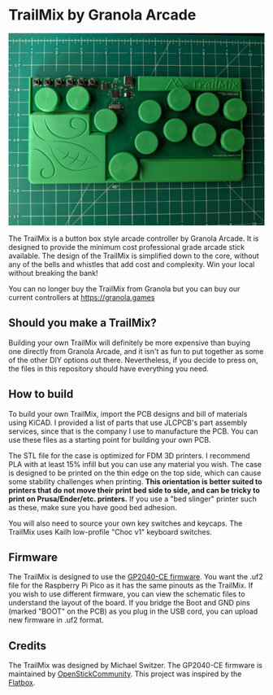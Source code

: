 # TrailMix by Granola Arcade

![TrailMix fightstick](/Images/trailmix.jpg "TrailMix fightstick")

The TrailMix is a button box style arcade controller by Granola Arcade. It is designed to provide the minimum cost professional grade arcade stick available. The design of the TrailMix is simplified down to the core, without any of the bells and whistles that add cost and complexity. Win your local without breaking the bank!

You can no longer buy the TrailMix from Granola but you can buy our current controllers at https://granola.games

## Should you make a TrailMix?
Building your own TrailMix will definitely be more expensive than buying one directly from Granola Arcade, and it isn't as fun to put together as some of the other DIY options out there. Nevertheless, if you decide to press on, the files in this repository should have everything you need.

## How to build
To build your own TrailMix, import the PCB designs and bill of materials using KiCAD. I provided a list of parts that use JLCPCB's part assembly services, since that is the company I use to manufacture the PCB. You can use these files as a starting point for building your own PCB.

The STL file for the case is optimized for FDM 3D printers. I recommend PLA with at least 15% infill but you can use any material you wish. The case is designed to be printed on the thin edge on the top side, which can cause some stability challenges when printing. **This orientation is better suited to printers that do not move their print bed side to side, and can be tricky to print on Prusa/Ender/etc. printers.** If you use a "bed slinger" printer such as these, make sure you have good bed adhesion.

You will also need to source your own key switches and keycaps. The TrailMix uses Kailh low-profile "Choc v1" keyboard switches.

## Firmware
The TrailMix is designed to use the <a rel="GP2040-CE firmware" href="https://github.com/OpenStickCommunity/GP2040-CE">GP2040-CE firmware</a>. You want the .uf2 file for the Raspberry Pi Pico as it has the same pinouts as the TrailMix. If you wish to use different firmware, you can view the schematic files to understand the layout of the board. If you bridge the Boot and GND pins (marked "BOOT" on the PCB) as you plug in the USB cord, you can upload new firmware in .uf2 format.

## Credits
The TrailMix was designed by Michael Switzer. The GP2040-CE firmware is maintained by <a href="https://github.com/OpenStickCommunity">OpenStickCommunity</a>. This project was inspired by the <a href="https://github.com/jfedor2/flatbox">Flatbox</a>.
